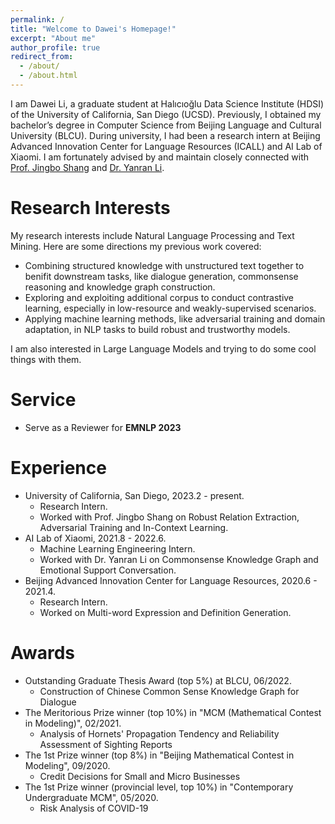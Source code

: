 ```yaml
---
permalink: /
title: "Welcome to Dawei's Homepage!"
excerpt: "About me"
author_profile: true
redirect_from: 
  - /about/
  - /about.html
---
```


I am Dawei Li, a graduate student at Halıcıoğlu Data Science Institute (HDSI) of the University of California, San Diego (UCSD). Previously, I obtained my bachelor’s degree in Computer Science from Beijing Language and Cultural University (BLCU). During university, I had been a research intern at Beijing Advanced Innovation Center for Language Resources (ICALL) and AI Lab of Xiaomi. I am fortunately advised by and maintain closely connected with [Prof. Jingbo Shang](https://shangjingbo1226.github.io/) and [Dr. Yanran Li](http://yanran.li/about/).

Research Interests
======
My research interests include Natural Language Processing and Text Mining. Here are some directions my previous work covered:

* Combining structured knowledge with unstructured text together to benifit downstream tasks, like dialogue generation, commonsense reasoning and knowledge graph construction.
* Exploring and exploiting additional corpus to conduct contrastive learning, especially in low-resource and weakly-supervised scenarios.
* Applying machine learning methods, like adversarial training and domain adaptation, in NLP tasks to build robust and trustworthy models.

I am also interested in Large Language Models and trying to do some cool things with them.

Service
======
* Serve as a Reviewer for **EMNLP 2023**

Experience
======
* University of California, San Diego, 2023.2 - present.
  * Research Intern.
  * Worked with Prof. Jingbo Shang on Robust Relation Extraction, Adversarial Training and In-Context Learning.
* AI Lab of Xiaomi, 2021.8 - 2022.6.
  * Machine Learning Engineering Intern.
  * Worked with Dr. Yanran Li on Commonsense Knowledge Graph and Emotional Support Conversation.
* Beijing Advanced Innovation Center for Language Resources, 2020.6 - 2021.4.
  * Research Intern.
  * Worked on Multi-word Expression and Definition Generation.

Awards
======
* Outstanding Graduate Thesis Award (top 5%) at BLCU, 06/2022.
  * Construction of Chinese Common Sense Knowledge Graph for Dialogue
* The Meritorious Prize winner (top 10%) in "MCM (Mathematical Contest in Modeling)", 02/2021.
  * Analysis of Hornets' Propagation Tendency and Reliability Assessment of Sighting Reports
* The 1st Prize winner (top 8%) in "Beijing Mathematical Contest in Modeling", 09/2020.
  * Credit Decisions for Small and Micro Businesses
* The 1st Prize winner (provincial level, top 10%) in "Contemporary Undergraduate MCM", 05/2020.
  * Risk Analysis of COVID-19
